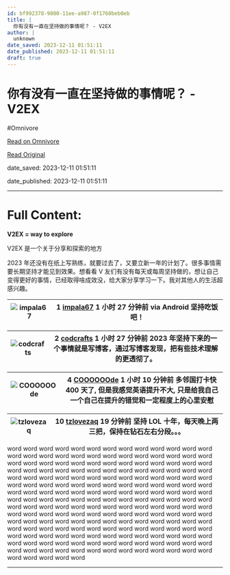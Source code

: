 ```yaml
---
id: bf992378-9800-11ee-a987-0f1760beb0eb
title: |
  你有没有一直在坚持做的事情呢？ - V2EX
author: |
  unknown
date_saved: 2023-12-11 01:51:11
date_published: 2023-12-11 01:51:11
draft: true
---
```


# 你有没有一直在坚持做的事情呢？ - V2EX
#Omnivore

[Read on Omnivore](https://omnivore.app/me/v-2-ex-18c5807aea1)

[Read Original](https://www.v2ex.com/t/999381)

date_saved: 2023-12-11 01:51:11

date_published: 2023-12-11 01:51:11

--- 

# Full Content: 

**V2EX = way to explore**

V2EX 是一个关于分享和探索的地方 

2023 年还没有在纸上写熟练，就要过去了，又要立新一年的计划了。很多事情需要长期坚持才能见到效果。想看看 V 友们有没有每天或每周坚持做的，想让自己变得更好的事情，已经取得啥成效没，给大家分享学习一下。我对其他人的生活超感兴趣。

| ![impala67](https://proxy-prod.omnivore-image-cache.app/0x0,sZf6A4sKIGu-1Pg2td7jPjOF8DAOJpLO0ndEuehmHqfo/https://cdn.v2ex.com/gravatar/3fe62fd740bb9a59c0ec4263c4c66321?s=48&d=retro) | 1 **[impala67](https://www.v2ex.com/member/impala67)** 1 小时 27 分钟前 via Android 坚持吃饭吧！ |
| ------------------------------------------------------------------------------------------------------------------------------------------------------------------------------------- | ------------------------------------------------------------------------------------- |

| ![codcrafts](https://proxy-prod.omnivore-image-cache.app/0x0,sjanMcKohrR5VQfKmBbrRDLp1WbOWQKr78Gis1F7ufkU/https://cdn.v2ex.com/avatar/79f1/4101/613953_normal.png?m=1682068240) | 2 **[codcrafts](https://www.v2ex.com/member/codcrafts)** 1 小时 27 分钟前 2023 年坚持下来的一个事情就是写博客，通过写博客发现，把有些技术理解的更透彻了。 |
| ------------------------------------------------------------------------------------------------------------------------------------------------------------------------------- | --------------------------------------------------------------------------------------------------------------- |

| ![COOOOOOde](https://proxy-prod.omnivore-image-cache.app/0x0,sD_cy2xkBsbgBilkh-fIlL-7LojgDwwbWCqeHs0UuEzY/https://cdn.v2ex.com/gravatar/3bbae60d1adf0119d67d26fd0ddb0d91?s=48&d=retro) | 4 **[COOOOOOde](https://www.v2ex.com/member/COOOOOOde)** 1 小时 10 分钟前 多邻国打卡快 400 天了, 但是我感觉英语提升不大, 只是给我自己一个自己在提升的错觉和一定程度上的心里安慰 |
| -------------------------------------------------------------------------------------------------------------------------------------------------------------------------------------- | ---------------------------------------------------------------------------------------------------------------------------- |

| ![tzlovezaq](https://proxy-prod.omnivore-image-cache.app/0x0,sRujv-025EO3AiHMJvd9ExOLEvQS4YJpOjJrKRX6Movk/https://cdn.v2ex.com/avatar/218b/7a02/305526_normal.png?m=1700124052) | 10 **[tzlovezaq](https://www.v2ex.com/member/tzlovezaq)** 19 分钟前 坚持 LOL 十年，每天晚上两三把，保持在钻石左右分段。。。 |
| ------------------------------------------------------------------------------------------------------------------------------------------------------------------------------- | ----------------------------------------------------------------------------------------------- |

word word word word word word word word word word word word word word word word word word word word word word word word word word word word word word word word word word word word word word word word word word word word word word word word word word word word word word word word word word word word word word word word word word word word word word word word word word word word word word word word word word word word word word word word word word word word word word word word word word word word word word word word word word word word word word word word word word word word word word word word word word word word word word word word word word word word word word word word word word word word word word word word word word word word word word word word word word word word word word word word word word word word word word word word word word word word word word word word word word word word word word word word word word word word word word word word word word word word word word word word

---

